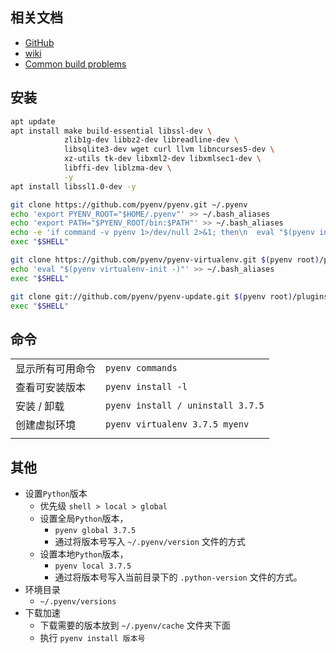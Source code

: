 ## 相关文档
- [GitHub](https://github.com/pyenv/pyenv)
- [wiki](https://github.com/pyenv/pyenv/wiki)
- [Common build problems](https://github.com/pyenv/pyenv/wiki/Common-build-problems)



## 安装
```sh
apt update
apt install make build-essential libssl-dev \
            zlib1g-dev libbz2-dev libreadline-dev \
            libsqlite3-dev wget curl llvm libncurses5-dev \
            xz-utils tk-dev libxml2-dev libxmlsec1-dev \
            libffi-dev liblzma-dev \
            -y
apt install libssl1.0-dev -y

git clone https://github.com/pyenv/pyenv.git ~/.pyenv
echo 'export PYENV_ROOT="$HOME/.pyenv"' >> ~/.bash_aliases
echo 'export PATH="$PYENV_ROOT/bin:$PATH"' >> ~/.bash_aliases
echo -e 'if command -v pyenv 1>/dev/null 2>&1; then\n  eval "$(pyenv init -)"\nfi' >> ~/.bash_aliases
exec "$SHELL"

git clone https://github.com/pyenv/pyenv-virtualenv.git $(pyenv root)/plugins/pyenv-virtualenv
echo 'eval "$(pyenv virtualenv-init -)"' >> ~/.bash_aliases
exec "$SHELL"

git clone git://github.com/pyenv/pyenv-update.git $(pyenv root)/plugins/pyenv-update
exec "$SHELL"
```



## 命令
|                  |                                   |
|------------------|-----------------------------------|
| 显示所有可用命令 | `pyenv commands`                  |
| 查看可安装版本   | `pyenv install -l`                |
| 安装 / 卸载      | `pyenv install / uninstall 3.7.5` |
| 创建虚拟环境     | `pyenv virtualenv 3.7.5 myenv`   |
|                  |                                   |



## 其他
- 设置`Python`版本
    - 优先级 `shell > local > global`
    - 设置全局`Python`版本，
        - `pyenv global 3.7.5`  
        - 通过将版本号写入 `~/.pyenv/version` 文件的方式 
    - 设置本地`Python`版本，
        - `pyenv local 3.7.5` 
        - 通过将版本号写入当前目录下的 `.python-version` 文件的方式。
- 环境目录 
    - `~/.pyenv/versions`
- 下载加速
    - 下载需要的版本放到 `~/.pyenv/cache` 文件夹下面
    - 执行 `pyenv install 版本号`


